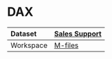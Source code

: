 



# DAX

|Dataset|[Sales Support](./../Sales-Support.md)|
| :--- | :--- |
|Workspace|[M-files](../../Workspaces/M-files.md)|
